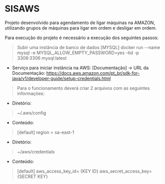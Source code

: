 # SISAWS

Projeto desenvolvido para agendamento de ligar máquinas na AMAZON, utilizando grupos de máquinas para ligar em ordem e desligar em ordem.

Para execução do projeto é necessário a execução dos seguintes passos:

> Subir uma instância de banco de dados [MYSQL]
> docker run --name mysql -e MYSQL_ALLOW_EMPTY_PASSWORD=yes -tid -p 3308:3306 mysql:latest


- Serviço para iniciar instância na AWS: [Documentação]
-> URL da Documentação: https://docs.aws.amazon.com/pt_br/sdk-for-java/v1/developer-guide/setup-credentials.html


> Para o funcionamento deverá criar 2 arquivos com as seguintes informações:

- Diretório: 
> ~/.aws/config

- Conteúdo:
> [default]
> region = sa-east-1


- Diretório: 
> ~/aws/credentials

- Conteúdo:
>[default]
>aws_access_key_id= {KEY ID}
>aws_secret_access_key= {SECRET KEY}
